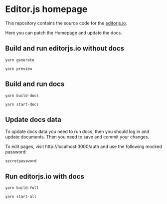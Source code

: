 # Editor.js homepage

This repository contains the source code for the [editorjs.io](https://editorjs.io).

Here you can patch the Homepage and update the docs.

## Build and run editorjs.io without docs

`yarn generate`

`yarn preview`

## Build and run docs

`yarn build-docs`

`yarn start-docs`

## Update docs data

To update docs data you need to run docs, then you should log in and update documents.
Then you need to save and commit your changes.

To edit pages, visit http://localhost:3000/auth and use the following mocked password:

```
secretpassword
```

## Run editorjs.io with docs

`yarn build-full`

`yarn start-all`
